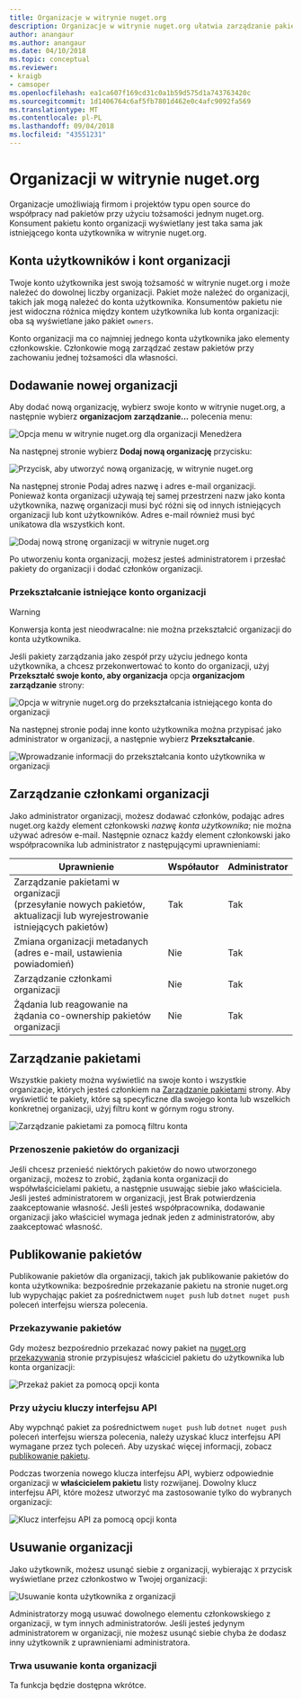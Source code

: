 ```yaml
---
title: Organizacje w witrynie nuget.org
description: Organizacje w witrynie nuget.org ułatwia zarządzanie pakietami publikowane przez grupę lub w zespole, środowisko firmy.
author: anangaur
ms.author: anangaur
ms.date: 04/10/2018
ms.topic: conceptual
ms.reviewer:
- kraigb
- camsoper
ms.openlocfilehash: ea1ca607f169cd31c0a1b59d575d1a743763420c
ms.sourcegitcommit: 1d1406764c6af5fb7801d462e0c4afc9092fa569
ms.translationtype: MT
ms.contentlocale: pl-PL
ms.lasthandoff: 09/04/2018
ms.locfileid: "43551231"
---
```

# <a name="organization-on-nugetorg"></a>Organizacji w witrynie nuget.org

Organizacje umożliwiają firmom i projektów typu open source do współpracy nad pakietów przy użyciu tożsamości jednym nuget.org. Konsument pakietu konto organizacji wyświetlany jest taka sama jak istniejącego konta użytkownika w witrynie nuget.org.

## <a name="user-accounts-vs-organization-accounts"></a>Konta użytkowników i kont organizacji

Twoje konto użytkownika jest swoją tożsamość w witrynie nuget.org i może należeć do dowolnej liczby organizacji. Pakiet może należeć do organizacji, takich jak mogą należeć do konta użytkownika. Konsumentów pakietu nie jest widoczna różnica między kontem użytkownika lub konta organizacji: oba są wyświetlane jako pakiet `owners`.

Konto organizacji ma co najmniej jednego konta użytkownika jako elementy członkowskie. Członkowie mogą zarządzać zestaw pakietów przy zachowaniu jednej tożsamości dla własności.

## <a name="adding-a-new-organization"></a>Dodawanie nowej organizacji

Aby dodać nową organizację, wybierz swoje konto w witrynie nuget.org, a następnie wybierz **organizacjom zarządzanie...**  polecenia menu:

![Opcja menu w witrynie nuget.org dla organizacji Menedżera](media/org-manage-option.png)

Na następnej stronie wybierz **Dodaj nową organizację** przycisku:

![Przycisk, aby utworzyć nową organizację, w witrynie nuget.org](media/org-add-new-option.png)

Na następnej stronie Podaj adres nazwę i adres e-mail organizacji. Ponieważ konta organizacji używają tej samej przestrzeni nazw jako konta użytkownika, nazwę organizacji musi być różni się od innych istniejących organizacji lub kont użytkowników. Adres e-mail również musi być unikatowa dla wszystkich kont.

![Dodaj nową stronę organizacji w witrynie nuget.org](media/org-add-new-page.png)

Po utworzeniu konta organizacji, możesz jesteś administratorem i przesłać pakiety do organizacji i dodać członków organizacji.

### <a name="transform-existing-account-to-an-organization"></a>Przekształcanie istniejące konto organizacji

> [!Warning]
> Konwersja konta jest nieodwracalne: nie można przekształcić organizacji do konta użytkownika.

Jeśli pakiety zarządzania jako zespół przy użyciu jednego konta użytkownika, a chcesz przekonwertować to konto do organizacji, użyj **Przekształć swoje konto, aby organizacja** opcja **organizacjom zarządzanie** strony:

![Opcja w witrynie nuget.org do przekształcania istniejącego konta do organizacji](media/org-transform-option.png)

Na następnej stronie podaj inne konto użytkownika można przypisać jako administrator w organizacji, a następnie wybierz **Przekształcanie**.

![Wprowadzanie informacji do przekształcania konto użytkownika w organizacji](media/org-transform-page.png)

## <a name="managing-organization-members"></a>Zarządzanie członkami organizacji

Jako administrator organizacji, możesz dodawać członków, podając adres nuget.org każdy element członkowski *nazwę konta użytkownika*; nie można używać adresów e-mail. Następnie oznacz każdy element członkowski jako współpracownika lub administrator z następującymi uprawnieniami:

| Uprawnienie | Współautor | Administrator |
| --- | --- | --- |
| Zarządzanie pakietami w organizacji<br/>(przesyłanie nowych pakietów, aktualizacji lub wyrejestrowanie istniejących pakietów) | Tak | Tak |
| Zmiana organizacji metadanych<br/>(adres e-mail, ustawienia powiadomień) | Nie | Tak |
| Zarządzanie członkami organizacji | Nie | Tak |
| Żądania lub reagowanie na żądania co-ownership pakietów organizacji | Nie | Tak |

## <a name="managing-packages"></a>Zarządzanie pakietami

Wszystkie pakiety można wyświetlić na swoje konto i wszystkie organizacje, których jesteś członkiem na [Zarządzanie pakietami](https://www.nuget.org/account/Packages) strony. Aby wyświetlić te pakiety, które są specyficzne dla swojego konta lub wszelkich konkretnej organizacji, użyj filtru kont w górnym rogu strony.

![Zarządzanie pakietami za pomocą filtru konta](media/org-manage-packages-option.png)

### <a name="transferring-packages-to-an-organization"></a>Przenoszenie pakietów do organizacji
Jeśli chcesz przenieść niektórych pakietów do nowo utworzonego organizacji, możesz to zrobić, żądania konta organizacji do współwłaścicielami pakietu, a następnie usuwając siebie jako właściciela. Jeśli jesteś administratorem w organizacji, jest Brak potwierdzenia zaakceptowanie własność. Jeśli jesteś współpracownika, dodawanie organizacji jako właściciel wymaga jednak jeden z administratorów, aby zaakceptować własność.

## <a name="publishing-packages"></a>Publikowanie pakietów

Publikowanie pakietów dla organizacji, takich jak publikowanie pakietów do konta użytkownika: bezpośrednie przekazanie pakietu na stronie nuget.org lub wypychając pakiet za pośrednictwem `nuget push` lub `dotnet nuget push` poleceń interfejsu wiersza polecenia.

### <a name="uploading-packages"></a>Przekazywanie pakietów

Gdy możesz bezpośrednio przekazać nowy pakiet na [nuget.org przekazywania](https://www.nuget.org/packages/manage/upload) stronie przypisujesz właściciel pakietu do użytkownika lub konta organizacji:

![Przekaż pakiet za pomocą opcji konta](media/org-upload-option.png)

### <a name="using-api-keys"></a>Przy użyciu kluczy interfejsu API

Aby wypchnąć pakiet za pośrednictwem `nuget push` lub `dotnet nuget push` poleceń interfejsu wiersza polecenia, należy uzyskać klucz interfejsu API wymagane przez tych poleceń. Aby uzyskać więcej informacji, zobacz [publikowanie pakietu](../quickstart/create-and-publish-a-package-using-visual-studio.md#publish-the-package).

Podczas tworzenia nowego klucza interfejsu API, wybierz odpowiednie organizacji w **właścicielem pakietu** listy rozwijanej. Dowolny klucz interfejsu API, które możesz utworzyć ma zastosowanie tylko do wybranych organizacji:

![Klucz interfejsu API za pomocą opcji konta](media/org-apikey-option.png)

## <a name="removing-an-organization"></a>Usuwanie organizacji

Jako użytkownik, możesz usunąć siebie z organizacji, wybierając `X` przycisk wyświetlane przez członkostwo w Twojej organizacji:

![Usuwanie konta użytkownika z organizacji](media/org-remove-self-option.png)

Administratorzy mogą usuwać dowolnego elementu członkowskiego z organizacji, w tym innych administratorów. Jeśli jesteś jedynym administratorem w organizacji, nie możesz usunąć siebie chyba że dodasz inny użytkownik z uprawnieniami administratora.

### <a name="deleting-an-organization-account"></a>Trwa usuwanie konta organizacji

Ta funkcja będzie dostępna wkrótce.
